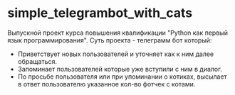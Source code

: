 # simple_telegrambot_with_cats

Выпускной проект курса повышения квалификации "Python как первый язык программирования".
Суть проекта - телеграмм бот который:
 - Приветствует новых пользователей и уточняет как к ним далее обращаться.
 - Запоминает пользователей которые уже вступили с ним в диалог.
 - По просьбе пользователя или при упоминании о котиках, высылает в ответ пользователю указанное кол-во фотчек с котами.
